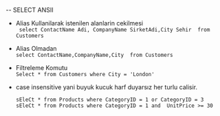 -- SELECT ANSII

* Alias Kullanilarak istenilen alanlarin cekilmesi <br>
    ``` select ContactName Adi, CompanyName SirketAdi,City Sehir  from Customers```

* Alias Olmadan<br>
    ```select ContactName,CompanyName,City  from Customers```

* Filtreleme Komutu<br>
   ```Select * from Customers where City = 'London' ```
   
* case insensitive yani buyuk kucuk harf duyarsız her turlu calisir.<br>
   ```
   sEleCt * from Products where CategoryID = 1 or CategoryID = 3
   sEleCt * from Products where CategoryID = 1 and  UnitPrice >= 30
   
   ```
